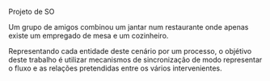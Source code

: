 Projeto de SO

Um grupo de amigos combinou um jantar num restaurante onde apenas existe um empregado de mesa e um cozinheiro.

Representando cada entidade deste cenário por um processo, o objétivo deste trabalho é utilizar mecanismos de sincronização de modo representar o fluxo e as relações pretendidas entre os vários intervenientes.
